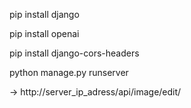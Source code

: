 pip install django

pip install openai

pip install django-cors-headers

python manage.py runserver

-> http://server_ip_adress/api/image/edit/
